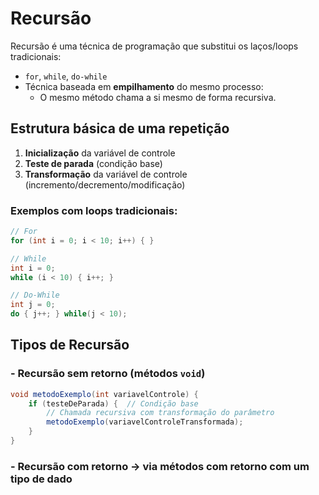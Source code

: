 # Recursão

Recursão é uma técnica de programação que substitui os laços/loops tradicionais:
- `for`, `while`, `do-while`
- Técnica baseada em **empilhamento** do mesmo processo:
  - O mesmo método chama a si mesmo de forma recursiva.

## Estrutura básica de uma repetição
1. **Inicialização** da variável de controle
2. **Teste de parada** (condição base)
3. **Transformação** da variável de controle (incremento/decremento/modificação)

### Exemplos com loops tradicionais:
```java
// For
for (int i = 0; i < 10; i++) { }

// While
int i = 0;
while (i < 10) { i++; }

// Do-While
int j = 0;
do { j++; } while(j < 10);
```
## Tipos de Recursão

### - Recursão sem retorno (métodos `void`)
```java
void metodoExemplo(int variavelControle) {
    if (testeDeParada) {  // Condição base
        // Chamada recursiva com transformação do parâmetro
        metodoExemplo(variavelControleTransformada);
    }
}
```
### - Recursão com retorno -> via métodos com retorno com um tipo de dado
